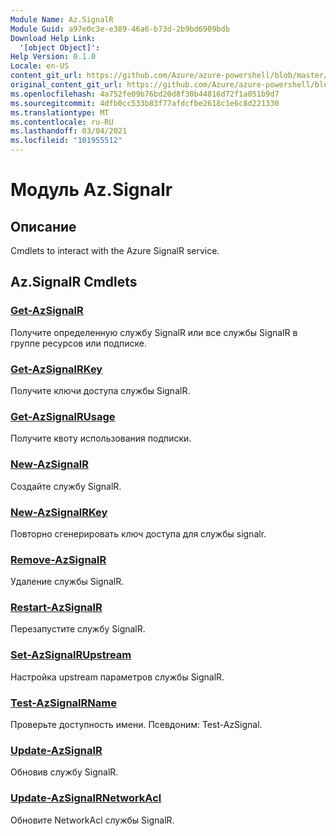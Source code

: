 ```yaml
---
Module Name: Az.SignalR
Module Guid: a97e0c3e-e389-46a6-b73d-2b9bd6909bdb
Download Help Link:
  '[object Object]': 
Help Version: 0.1.0
Locale: en-US
content_git_url: https://github.com/Azure/azure-powershell/blob/master/src/SignalR/SignalR/help/Az.SignalR.md
original_content_git_url: https://github.com/Azure/azure-powershell/blob/master/src/SignalR/SignalR/help/Az.SignalR.md
ms.openlocfilehash: 4a752fe09b76bd20d8f30b44816d72f1a051b9d7
ms.sourcegitcommit: 4dfb0cc533b83f77afdcfbe2618c1e6c8d221330
ms.translationtype: MT
ms.contentlocale: ru-RU
ms.lasthandoff: 03/04/2021
ms.locfileid: "101955512"
---
```

# Модуль Az.Signalr
## Описание
Cmdlets to interact with the Azure SignalR service.

## Az.SignalR Cmdlets
### [Get-AzSignalR](Get-AzSignalR.md)
Получите определенную службу SignalR или все службы SignalR в группе ресурсов или подписке.

### [Get-AzSignalRKey](Get-AzSignalRKey.md)
Получите ключи доступа службы SignalR.

### [Get-AzSignalRUsage](Get-AzSignalRUsage.md)
Получите квоту использования подписки.

### [New-AzSignalR](New-AzSignalR.md)
Создайте службу SignalR.

### [New-AzSignalRKey](New-AzSignalRKey.md)
Повторно сгенерировать ключ доступа для службы signalr.

### [Remove-AzSignalR](Remove-AzSignalR.md)
Удаление службы SignalR.

### [Restart-AzSignalR](Restart-AzSignalR.md)
Перезапустите службу SignalR.

### [Set-AzSignalRUpstream](Set-AzSignalRUpstream.md)
Настройка upstream параметров службы SignalR.

### [Test-AzSignalRName](Test-AzSignalRName.md)
Проверьте доступность имени. Псевдоним: Test-AzSignal.

### [Update-AzSignalR](Update-AzSignalR.md)
Обновив службу SignalR.

### [Update-AzSignalRNetworkAcl](Update-AzSignalRNetworkAcl.md)
Обновите NetworkAcl службы SignalR.

